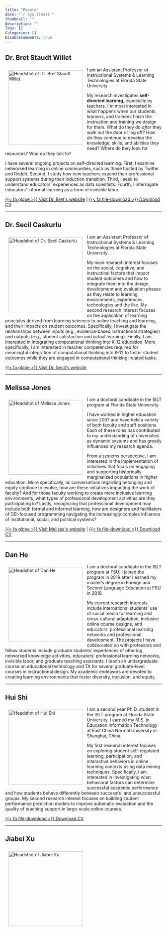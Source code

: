 ```yaml
---
title: "People"
date: "`r Sys.time()`"
thumbnail: ""
Description: ""
Tags: []
Categories: []
DisableComments: true
---
```


## Dr. Bret Staudt Willet

<img src="/images/bretsw.jpg" align="left" style="padding: 10px;" width="240" alt="Headshot of Dr. Bret Staudt Willet">

I am an Assistant Professor of Instructional Systems & Learning Technologies at Florida State University.

My research investigates **self-directed learning**, especially by teachers. I'm most interested in what happens when our students, learners, and trainees finish the instruction and training we design for them. What do they do *after* they walk out the door or log off? How do they continue to develop the knowledge, skills, and abilities they need? Where do they look for resources? Who do they talk to?

I have several ongoing projects on self-directed learning. First, I examine networked learning in online communities, such as those hosted by Twitter and Reddit. Second, I study how new teachers expand their professional support systems during their induction transition. Third, I seek to understand educators' experiences as data scientists. Fourth, I interrogate educators' informal learning as a form of invisible labor.

[{{< fa globe >}} Visit Dr. Bret's website](https://bretsw.com) | 
[{{< fa file-download >}} Download CV](https://www.fsu.edu/cvdb/KSTAUDTWILLET.rtf?0=)

---

## Dr. Secil Caskurlu

<img src="/images/secil-caskurlu.jpg" align="left" style="padding: 10px;" width="240" alt="Headshot of Dr. Secil Caskurlu">

I am an Assistant Professor of Instructional Systems & Learning Technologies at Florida State University.

My main research interest focuses on the social, cognitive, and instructinal factors that impact student outcomes and how to integrate them into the design, development and evaluation phases as they relate to learning environments, experiences, technologies and the like. My second research interest focuses on the application of learning principles derived from learning sciences to online teaching and learning, and their impacts on student outcomes. Specifically, I investigate the relationships between inputs (e.g., evidence-based instructional strategies) and outputs (e.g., student satisfaction and actual learning). Finally, I am interested in integrating computational thinking into K-12 education. More specifically, I am interested in teacher competencies required for meaningful integration of computational thinking into K-12 to foster student outcomes while they are engaged in computational thinking-related tasks.

[{{< fa globe >}} Visit Dr. Secil's website](https://secilcaskurlu.wordpress.com/)

---

## Melissa Jones

<img src="/images/melissa-jones.jpg" align="left" style="padding: 10px;" width="240" alt="Headshot of Melissa Jones">

I am a doctoral candidate in the ISLT program at Florida State University.  

I have worked in higher education since 2007 and have held a variety of both faculty and staff positions. Each of these roles has contributed to my understanding of universities as dynamic systems and has greatly influenced my research agenda.  

From a systems perspective, I am interested in the implementation of initiatives that focus on engaging and supporting historically marginalized populations in higher education. More specifically, as conversations regarding belonging and equity continue to evolve, how are these initiatives impacting the work of faculty? And for those faculty working to create more inclusive learning environments, what types of professional development activities are they participating in? Lastly, recognizing that professional development may include both formal and informal learning, how are designers and facilitators of DEI-focused programming navigating the increasingly complex influence of institutional, social, and political systems?  

[{{< fa globe >}} Visit Melissa's website](https://www.melissakjones.com/) | 
[{{< fa file-download >}} Download CV](/files/cv-melissa-jones-14aug22.pdf)

---

## Dan He

<img src="/images/dan-he.jpg" align="left" style="padding: 10px;" width="240" alt="Headshot of Dan He">

I am a doctoral candidate in the ISLT program at FSU. I joined the program in 2019 after I earned my master’s degree in Foreign and Second Language Education at FSU in 2018.

My current research interests include international students’ use of social media for learning and cross-cultural adaptation, inclusive online course designs, and educators’ professional learning networks and professional development. The projects I have collaborated on with professors and fellow students include graduate students’ experiences of othering, networked knowledge activities, educators’ professional learning networks, invisible labor, and graduate teaching assistants. I teach an undergraduate course on educational technology and TA for several graduate-level courses in instructional design. My academic endeavors are devoted to creating learning environments that foster diversity, inclusion, and equity.

---

## Hui Shi

<img src="/images/hui-shi.jpg" align="left" style="padding: 10px;" width="240" alt="Headshot of Hui Shi">

I am a second year Ph.D. student in the ISLT program at Florida State University. I earned my M.S. in Education Information Technology at East China Normal University in Shanghai, China.

My first research interest focuses on exploring student self-regulated learning, participation, and interactive behaviors in online learning contexts using data mining techniques. Specifically, I am interested in investigating what behavioral factors can determine successful academic performance and how students behave differently between successful and unsuccessful groups. My second research interest focuses on building student performance prediction models to improve automatic evaluation and the quality of teaching support in large-scale online courses.

[{{< fa file-download >}} Download CV](/files/cv-hui-shi.docx)

---

## Jiabei Xu

<img src="/images/jiabei-xu.jpg" align="left" style="padding: 10px;" width="240" alt="Headshot of Jiabei Xu">


